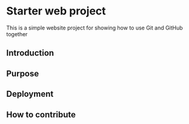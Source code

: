 <h1>Starter web project</h1>
This is a simple website project for 
showing how to use Git and GitHub together
<h2>Introduction</h2>

<h2>Purpose</h2>

<h2>Deployment</h2>

<h2>How to contribute</h2>